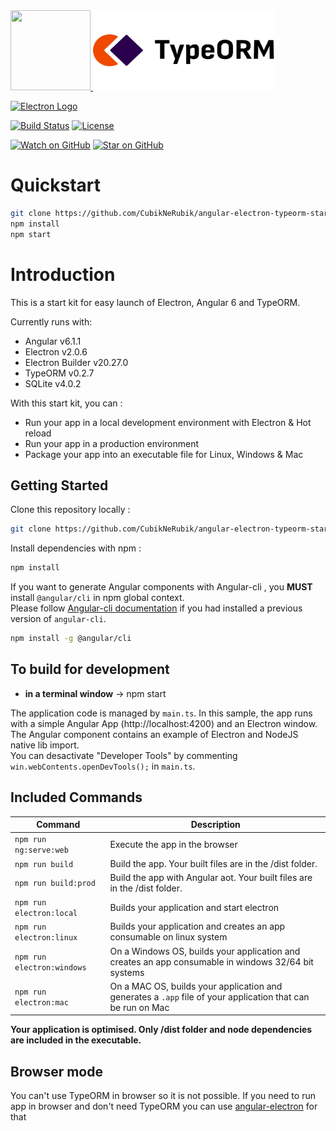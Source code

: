 <div>
  <a href="https://angular.io/">
    <img style="display: inline-block" src="https://angular.io/assets/images/logos/angular/angular.svg" width="128" height="128">
  </a>
  <a href="http://typeorm.io/">
    <img style="display: inline-block" src="https://github.com/typeorm/typeorm/raw/master/resources/logo_big.png" width="292" height="128">
  </a>
  <br>
</div>

[![Electron Logo](https://electronjs.org/images/electron-logo.svg)](https://electronjs.org)


[![Build Status](https://travis-ci.org/CubikNeRubik/angular-electron-typeorm-starter.svg?branch=master)](https://travis-ci.org/CubikNeRubik/angular-electron-typeorm-starter)
[![License](http://img.shields.io/badge/Licence-MIT-brightgreen.svg)](LICENSE.md)

[![Watch on GitHub][github-watch-badge]][github-watch]
[![Star on GitHub][github-star-badge]][github-star]

# Quickstart
``` bash
git clone https://github.com/CubikNeRubik/angular-electron-typeorm-starter.git
npm install
npm start
```

# Introduction

This is a start kit for easy launch of Electron, Angular 6 and TypeORM.

Currently runs with:

- Angular v6.1.1
- Electron v2.0.6
- Electron Builder v20.27.0
- TypeORM v0.2.7
- SQLite v4.0.2

With this start kit, you can :

- Run your app in a local development environment with Electron & Hot reload
- Run your app in a production environment
- Package your app into an executable file for Linux, Windows & Mac

## Getting Started

Clone this repository locally :

``` bash
git clone https://github.com/CubikNeRubik/angular-electron-typeorm-starter.git
```

Install dependencies with npm :

``` bash
npm install
```

If you want to generate Angular components with Angular-cli , you **MUST** install `@angular/cli` in npm global context.  
Please follow [Angular-cli documentation](https://github.com/angular/angular-cli) if you had installed a previous version of `angular-cli`.

``` bash
npm install -g @angular/cli
```

## To build for development

- **in a terminal window** -> npm start  

The application code is managed by `main.ts`. In this sample, the app runs with a simple Angular App (http://localhost:4200) and an Electron window.  
The Angular component contains an example of Electron and NodeJS native lib import.  
You can desactivate "Developer Tools" by commenting `win.webContents.openDevTools();` in `main.ts`.

## Included Commands

|Command|Description|
|--|--|
|`npm run ng:serve:web`| Execute the app in the browser |
|`npm run build`| Build the app. Your built files are in the /dist folder. |
|`npm run build:prod`| Build the app with Angular aot. Your built files are in the /dist folder. |
|`npm run electron:local`| Builds your application and start electron
|`npm run electron:linux`| Builds your application and creates an app consumable on linux system |
|`npm run electron:windows`| On a Windows OS, builds your application and creates an app consumable in windows 32/64 bit systems |
|`npm run electron:mac`|  On a MAC OS, builds your application and generates a `.app` file of your application that can be run on Mac |

**Your application is optimised. Only /dist folder and node dependencies are included in the executable.**

## Browser mode

You can't use TypeORM in browser so it is not possible.
If you need to run app in browser and don't need TypeORM you can use [angular-electron](https://github.com/maximegris/angular-electron) for that

[github-watch-badge]: https://img.shields.io/github/watchers/CubikNeRubik/angular-electron-typeorm-starter.svg?style=social
[github-watch]: https://github.com/CubikNeRubik/angular-electron-typeorm-starter/watchers
[github-star-badge]: https://img.shields.io/github/stars/CubikNeRubik/angular-electron-typeorm-starter.svg?style=social
[github-star]: https://github.com/CubikNeRubik/angular-electron-typeorm-starter/stargazers